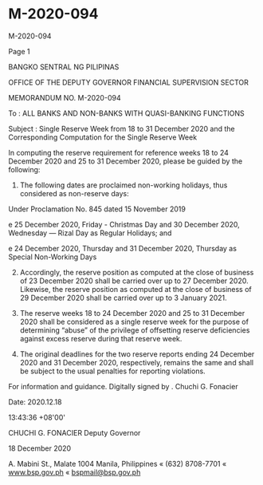 # M-2020-094

M-2020-094

Page 1

BANGKO SENTRAL NG PILIPINAS

OFFICE OF THE DEPUTY GOVERNOR FINANCIAL SUPERVISION SECTOR

MEMORANDUM NO. M-2020-094

To : ALL BANKS AND NON-BANKS WITH QUASI-BANKING FUNCTIONS

Subject : Single Reserve Week from 18 to 31 December 2020 and the Corresponding Computation for the Single Reserve Week

In computing the reserve requirement for reference weeks 18 to 24 December 2020 and 25 to 31 December 2020, please be guided by the following:

1. The following dates are proclaimed non-working holidays, thus considered as non-reserve days:

Under Proclamation No. 845 dated 15 November 2019

e 25 December 2020, Friday - Christmas Day and 30 December 2020, Wednesday — Rizal Day as Regular Holidays; and

e 24 December 2020, Thursday and 31 December 2020, Thursday as Special Non-Working Days

2. Accordingly, the reserve position as computed at the close of business of 23 December 2020 shall be carried over up to 27 December 2020. Likewise, the reserve position as computed at the close of business of 29 December 2020 shall be carried over up to 3 January 2021.

3. The reserve weeks 18 to 24 December 2020 and 25 to 31 December 2020 shall be considered as a single reserve week for the purpose of determining “abuse” of the privilege of offsetting reserve deficiencies against excess reserve during that reserve week.

4. The original deadlines for the two reserve reports ending 24 December 2020 and 31 December 2020, respectively, remains the same and shall be subject to the usual penalties for reporting violations.

For information and guidance. Digitally signed by . Chuchi G. Fonacier

Date: 2020.12.18

13:43:36 +08'00'

CHUCHI G. FONACIER Deputy Governor

18 December 2020

A. Mabini St., Malate 1004 Manila, Philippines « (632) 8708-7701 « www.bsp.gov.ph « bspmail@bsp.gov.ph
